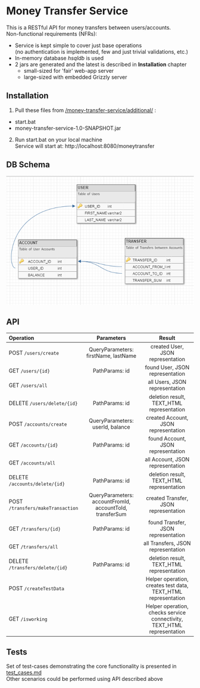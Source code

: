 # Money Transfer Service

This is a RESTful API for money transfers between users/accounts.<br/>
Non-functional requirements (NFRs):
* Service is kept simple to cover just base operations<br/>
(no authentication is implemented, few and just trivial validations, etc.)
* In-memory database _hsqldb_ is used
* 2 jars are generated and the latest is described in **Installation** chapter
  * small-sized for 'fair' web-app server 
  * large-sized with embedded Grizzly server

## Installation

1) Pull these files from [/money-transfer-service/additional/](/additional/) :
+ start.bat
+ money-transfer-service-1.0-SNAPSHOT.jar

2) Run start.bat on your local machine<br/>
   Service will start at: http://localhost:8080/moneytransfer

## DB Schema
![In-memory database schema](/additional/er_model.png "In-memory database schema")

## API

| Operation        | Parameters           | Result        |
|:-----------------|:-------------:|:-------------:|
| POST `/users/create` | QueryParameters: firstName, lastName |created User, JSON representation|
| GET `/users/{id}` | PathParams: id | found User, JSON representation|
| GET `/users/all` | |all Users, JSON representation|
| DELETE `/users/delete/{id}` | PathParams: id | deletion result, TEXT_HTML representation|
| POST `/accounts/create` | QueryParameters: userId, balance |created Account, JSON representation|
| GET `/accounts/{id}` | PathParams: id | found Account, JSON representation|
| GET `/accounts/all` | | all Account, JSON representation|
| DELETE `/accounts/delete/{id}` | PathParams: id | deletion result, TEXT_HTML representation|
| POST `/transfers/makeTransaction` | QueryParameters: accountFromId, accountToId, transferSum |created Transfer, JSON representation|
| GET `/transfers/{id}` | PathParams: id | found Transfer, JSON representation|
| GET `/transfers/all` | | all Transfers, JSON representation|
| DELETE `/transfers/delete/{id}` | PathParams: id | deletion result, TEXT_HTML representation|
| POST `/createTestData` |  |Helper operation, creates test data, TEXT_HTML representation|
| GET `/isworking` |  |Helper operation, checks service connectivity, TEXT_HTML representation|

## Tests
Set of test-cases demonstrating the core functionality is presented in [test_cases.md](/test_cases.md)</br>
Other scenarios could be performed using API described above
